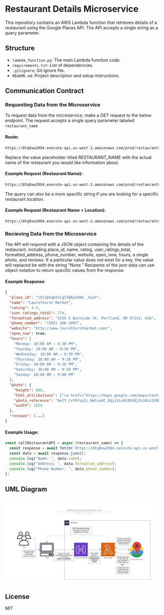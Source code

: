 # Restaurant Details Microservice

This repository contains an AWS Lambda function that retrieves details of a restaurant using the Google Places API. The API accepts a single string as a query parameter.

## Structure

- `lambda_function.py`: The main Lambda function code.
- `requirements.txt`: List of dependencies.
- `.gitignore`: Git ignore file.
- `README.md`: Project description and setup instructions.

## Communication Contract

### Requesting Data from the Microservice

To request data from the microservice, make a GET request to the below endpoint. The request accepts a single query parameter labeled `restaurant_name`

#### Route:

```html
https://8tq8xw2094.execute-api.us-west-2.amazonaws.com/prod/restaurants?restaurant_name=RESTAURANT_NAME
```

Replace the value placeholder titled RESTAURANT_NAME with the actual name of the restaurant you would like information about.

#### Example Request (Restaurant Name):

```html
https://8tq8xw2094.execute-api.us-west-2.amazonaws.com/prod/restaurants?restaurant_name=Laurelhurst+Market
```

The query can also be a more specific string if you are looking for a specific restaurant location.

#### Example Request (Restaurant Name + Location):

```html
https://8tq8xw2094.execute-api.us-west-2.amazonaws.com/prod/restaurants?restaurant_name=Chipotle+Portland+Oregon
```

### Recieving Data from the Microservice

The API will respond with a JSON object containing the details of the restaurant, including place_id, name, rating, user_ratings_total, formatted_address, phone_number, website, open_now, hours, a single photo, and reviews. If a particular value does not exist for a key, the value will replaced be with the string "None." Recipents of the json data can use object notation to return specific values from the response.

#### Example Response

```json
{
  "place_id": "ChIJpbq0ZcCglVQRyCN9m__XcpY",
  "name": "Laurelhurst Market",
  "rating": 4.5,
  "user_ratings_total": 774,
  "formatted_address": "3155 E Burnside St, Portland, OR 97214, USA",
  "phone_number": "(503) 206-3097",
  "website": "http://www.laurelhurstmarket.com/",
  "open_now": true,
  "hours": [
    "Monday: 10:00 AM – 9:30 PM",
    "Tuesday: 10:00 AM – 9:30 PM",
    "Wednesday: 10:00 AM – 9:30 PM",
    "Thursday: 10:00 AM – 9:30 PM",
    "Friday: 10:00 AM – 9:30 PM",
    "Saturday: 10:00 AM – 9:30 PM",
    "Sunday: 10:00 AM – 9:00 PM"
  ],
  "photo": {
    "height": 680,
    "html_attributions": ["<a href=\"https://maps.google.com/maps/contrib/103857528971474918345\">Laurelhurst Market</a>"],
    "photo_reference": "AelY_CvY97upIc_NmluodC_EQjzSis9S3hX9j2nJALz1G9DYxPEYW5QPCad23o3bdU2xnI1lPwxcNmyFHa8crFsmnH4MQDj31WYi8yydgaF4L7kYmCGcGKA_bQArzkME38HO1AKdgTiUkywvvxE7mQ870S7ZH6BwRC71V_WHDx0RUuC49etR",
    "width": 1024
  },
  "reviews": [...]
}
```

#### Example Usage:

```js
const callRestaurantAPI = async (restaurant_name) => {
  const response = await fetch(`https://8tq8xw2094.execute-api.us-west-2.amazonaws.com/prod/restaurants?restaurant_name=${restaurant_name}`);
  const data = await response.json();
  console.log("Name: ", data.name);
  console.log("Address: ", data.formatted_address);
  console.log("Phone Number: ", data.phone_number);
};
```

## UML Diagram

![UML diagram of AWS Microservice architecture](./AWS_Restaurant_Information_API.png)

## License

MIT
